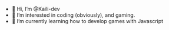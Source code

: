 - 👋 Hi, I’m @Kaili-dev
- 👀 I’m interested in coding (obviously), and gaming.
- 🌱 I’m currently learning how to develop games with Javascript
